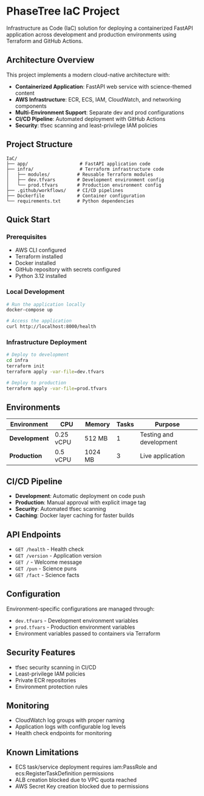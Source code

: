 # PhaseTree IaC Project

Infrastructure as Code (IaC) solution for deploying a containerized FastAPI application across development and production environments using Terraform and GitHub Actions.

## Architecture Overview

This project implements a modern cloud-native architecture with:

- **Containerized Application**: FastAPI web service with science-themed content
- **AWS Infrastructure**: ECR, ECS, IAM, CloudWatch, and networking components
- **Multi-Environment Support**: Separate dev and prod configurations
- **CI/CD Pipeline**: Automated deployment with GitHub Actions
- **Security**: tfsec scanning and least-privilege IAM policies

## Project Structure

```
IaC/
├── app/                   # FastAPI application code
├── infra/                 # Terraform infrastructure code
│   ├── modules/          # Reusable Terraform modules
│   ├── dev.tfvars        # Development environment config
│   └── prod.tfvars       # Production environment config
├── .github/workflows/    # CI/CD pipelines
├── Dockerfile            # Container configuration
└── requirements.txt      # Python dependencies
```

## Quick Start

### Prerequisites
- AWS CLI configured
- Terraform installed
- Docker installed
- GitHub repository with secrets configured
- Python 3.12 installed

### Local Development
```bash
# Run the application locally
docker-compose up

# Access the application
curl http://localhost:8000/health
```

### Infrastructure Deployment
```bash
# Deploy to development
cd infra
terraform init
terraform apply -var-file=dev.tfvars

# Deploy to production
terraform apply -var-file=prod.tfvars
```

## Environments

| Environment | CPU | Memory | Tasks | Purpose |
|-------------|-----|--------|-------|---------|
| **Development** | 0.25 vCPU | 512 MB | 1 | Testing and development |
| **Production** | 0.5 vCPU | 1024 MB | 3 | Live application |

## CI/CD Pipeline

- **Development**: Automatic deployment on code push
- **Production**: Manual approval with explicit image tag
- **Security**: Automated tfsec scanning
- **Caching**: Docker layer caching for faster builds

## API Endpoints

- `GET /health` - Health check
- `GET /version` - Application version
- `GET /` - Welcome message
- `GET /pun` - Science puns
- `GET /fact` - Science facts

## Configuration

Environment-specific configurations are managed through:
- `dev.tfvars` - Development environment variables
- `prod.tfvars` - Production environment variables
- Environment variables passed to containers via Terraform

## Security Features

- tfsec security scanning in CI/CD
- Least-privilege IAM policies
- Private ECR repositories
- Environment protection rules

## Monitoring

- CloudWatch log groups with proper naming
- Application logs with configurable log levels
- Health check endpoints for monitoring

## Known Limitations

- ECS task/service deployment requires iam:PassRole and ecs:RegisterTaskDefinition permissions
- ALB creation blocked due to VPC quota reached
- AWS Secret Key creation blocked due to permissions